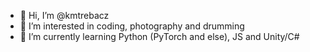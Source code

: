 - 👋 Hi, I’m @kmtrebacz
- 👀 I’m interested in coding, photography and drumming
- 🌱 I’m currently learning Python (PyTorch and else), JS and Unity/C#
